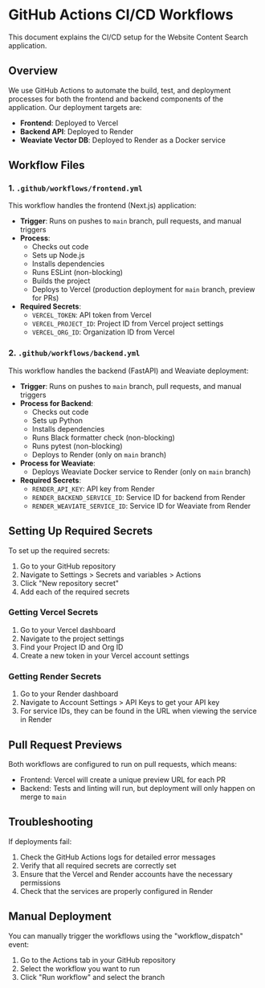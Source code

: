# GitHub Actions CI/CD Workflows

This document explains the CI/CD setup for the Website Content Search application.

## Overview

We use GitHub Actions to automate the build, test, and deployment processes for both the frontend and backend components of the application. Our deployment targets are:

- **Frontend**: Deployed to Vercel
- **Backend API**: Deployed to Render
- **Weaviate Vector DB**: Deployed to Render as a Docker service

## Workflow Files

### 1. `.github/workflows/frontend.yml`

This workflow handles the frontend (Next.js) application:

- **Trigger**: Runs on pushes to `main` branch, pull requests, and manual triggers
- **Process**:
  - Checks out code
  - Sets up Node.js
  - Installs dependencies
  - Runs ESLint (non-blocking)
  - Builds the project
  - Deploys to Vercel (production deployment for `main` branch, preview for PRs)
- **Required Secrets**:
  - `VERCEL_TOKEN`: API token from Vercel
  - `VERCEL_PROJECT_ID`: Project ID from Vercel project settings
  - `VERCEL_ORG_ID`: Organization ID from Vercel

### 2. `.github/workflows/backend.yml`

This workflow handles the backend (FastAPI) and Weaviate deployment:

- **Trigger**: Runs on pushes to `main` branch, pull requests, and manual triggers
- **Process for Backend**:
  - Checks out code
  - Sets up Python
  - Installs dependencies
  - Runs Black formatter check (non-blocking)
  - Runs pytest (non-blocking)
  - Deploys to Render (only on `main` branch)
- **Process for Weaviate**:
  - Deploys Weaviate Docker service to Render (only on `main` branch)
- **Required Secrets**:
  - `RENDER_API_KEY`: API key from Render
  - `RENDER_BACKEND_SERVICE_ID`: Service ID for backend from Render
  - `RENDER_WEAVIATE_SERVICE_ID`: Service ID for Weaviate from Render

## Setting Up Required Secrets

To set up the required secrets:

1. Go to your GitHub repository
2. Navigate to Settings > Secrets and variables > Actions
3. Click "New repository secret"
4. Add each of the required secrets

### Getting Vercel Secrets

1. Go to your Vercel dashboard
2. Navigate to the project settings
3. Find your Project ID and Org ID
4. Create a new token in your Vercel account settings

### Getting Render Secrets

1. Go to your Render dashboard
2. Navigate to Account Settings > API Keys to get your API key
3. For service IDs, they can be found in the URL when viewing the service in Render

## Pull Request Previews

Both workflows are configured to run on pull requests, which means:

- Frontend: Vercel will create a unique preview URL for each PR
- Backend: Tests and linting will run, but deployment will only happen on merge to `main`

## Troubleshooting

If deployments fail:

1. Check the GitHub Actions logs for detailed error messages
2. Verify that all required secrets are correctly set
3. Ensure that the Vercel and Render accounts have the necessary permissions
4. Check that the services are properly configured in Render

## Manual Deployment

You can manually trigger the workflows using the "workflow_dispatch" event:

1. Go to the Actions tab in your GitHub repository
2. Select the workflow you want to run
3. Click "Run workflow" and select the branch
